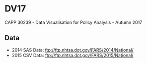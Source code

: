 # DV17
CAPP 30239 - Data Visualisation for Policy Analysis - Autumn 2017

## Data
- 2014 SAS Data: ftp://ftp.nhtsa.dot.gov/FARS/2014/National/
- 2015 CSV Data: ftp://ftp.nhtsa.dot.gov/FARS/2015/National/
